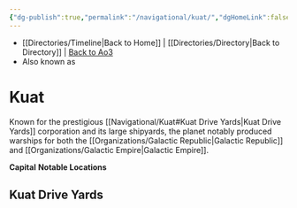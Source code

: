 ```yaml
---
{"dg-publish":true,"permalink":"/navigational/kuat/","dgHomeLink":false}
---
```


- [[Directories/Timeline\|Back to Home]] | [[Directories/Directory\|Back to Directory]] | [Back to Ao3](https://archiveofourown.org/works/19334440/chapters/45992584)
- Also known as

# Kuat
Known for the prestigious [[Navigational/Kuat#Kuat Drive Yards\|Kuat Drive Yards]] corporation and its large shipyards, the planet notably produced warships for both the [[Organizations/Galactic Republic\|Galactic Republic]] and [[Organizations/Galactic Empire\|Galactic Empire]].

**Capital**
**Notable Locations**

## Kuat Drive Yards
